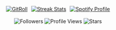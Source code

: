 <div align="center">
    <!-- Create a container for the images to align them horizontally -->
    <div style="display: flex; justify-content: center; flex-wrap: wrap; gap: 10px;">
        <!-- First Image (GitRoll) -->
        <a href="https://gitroll.io/profile/uWZCkPJbzQWTprdO97yj8w9FaiER2" target="_blank">
            <img src="https://gitroll.io/api/badges/profiles/v1/uWZCkPJbzQWTprdO97yj8w9FaiER2" alt="GitRoll" style="max-width: 200px; height: auto;"/>
        </a>
        <!-- Second Image (GitHub Streak Stats) -->
        <a href="https://github-readme-streak-stats.herokuapp.com?user=schuh1337&theme=black-ice&hide_border=true&date_format=M%20j%5B%2C%20Y%5D">
            <img src="https://github-readme-streak-stats.herokuapp.com?user=schuh1337&theme=black-ice&hide_border=true&date_format=M%20j%5B%2C%20Y%5D" alt="Streak Stats" style="max-width: 200px; height: auto;"/>
        </a>
        <!-- Spotify Embed -->
        <a href="https://spotify-github-profile.kittinanx.com/api/view.svg?uid=ykc2ayrc9ii9oigdnc9chyn1i&cover_image=true&theme=default&show_offline=true&background_color=121212&interchange=true&bar_color_cover=true">
            <img src="https://spotify-github-profile.kittinanx.com/api/view.svg?uid=ykc2ayrc9ii9oigdnc9chyn1i&cover_image=true&theme=default&show_offline=true&background_color=121212&interchange=true&bar_color_cover=true" alt="Spotify Profile" style="max-width: 200px; height: auto;"/>
        </a>
    </div>
</div>

<br>

<div align="center">
    <!-- Additional Information Section -->
    <img src="https://img.shields.io/github/followers/Schuh1337?label=Follow&style=flat" alt="Followers">
    <img src="https://komarev.com/ghpvc/?username=Schuh1337&color=blue" alt="Profile Views">
    <img src="https://img.shields.io/github/stars/Schuh1337?affiliations=OWNER%2CCOLLABORATOR&style=flat" alt="Stars">
</div>
